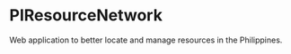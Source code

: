 PIResourceNetwork
=================

Web application to better locate and manage resources in the Philippines.

